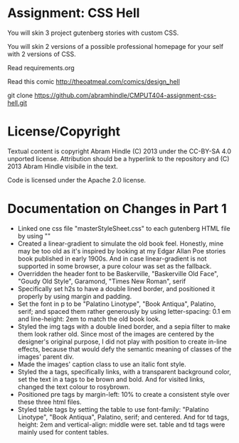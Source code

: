 Assignment: CSS Hell
====================

You will skin 3 project gutenberg stories with custom CSS.

You will skin 2 versions of a possible professional homepage for your
self with 2 versions of CSS.

Read requirements.org

Read this comic http://theoatmeal.com/comics/design_hell

git clone https://github.com/abramhindle/CMPUT404-assignment-css-hell.git

License/Copyright
=================

Textual content is copyright Abram Hindle (C) 2013 under the CC-BY-SA
4.0 unported license. Attribution should be a hyperlink to the
repository and (C) 2013 Abram Hindle visibile in the text.

Code is licensed under the Apache 2.0 license.

Documentation on Changes in Part 1
==================================

* Linked one css file "masterStyleSheet.css" to each gutenberg HTML file by
  using "<link rel="stylesheet" href="masterStyleSheet.css">"
* Created a linear-gradient to simulate the old book feel. Honestly, mine may
  be too old as it's inspired by looking at my Edgar Allan Poe stories book
  published in early 1900s. And in case linear-gradient is not supported in
  some browser, a pure colour was set as the fallback.
* Overridden the header font to be Baskerville, "Baskerville Old Face",
  "Goudy Old Style", Garamond, "Times New Roman", serif
* Specifically set h2s to have a double lined border, and positioned it properly
  by using margin and padding.
* Set the font in p to be "Palatino Linotype", "Book Antiqua", Palatino, serif;
  and spaced them rather generously by using letter-spacing: 0.1 em and
  line-height: 2em to match the old book look.
* Styled the img tags with a double lined border, and a sepia filter to make
  them look rather old. Since most of the images are centered by the designer's
  original purpose, I did not play with position to create in-line effects,
  because that would defy the semantic meaning of classes of the images' parent
  div.
* Made the images' caption class to use an italic font style.
* Styled the a tags, specifically links, with a transparent background color,
  set the text in a tags to be brown and bold. And for visited links, changed
  the text colour to rosybrown.
* Positioned pre tags by margin-left: 10% to create a consistent style over
  these three html files.
* Styled table tags by setting the table to use font-family: "Palatino Linotype",
  "Book Antiqua", Palatino, serif; and centered.
  And for td tags,   height: 2em and vertical-align: middle were set.
  table and td tags were mainly used for content tables.
